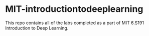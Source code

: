 # MIT-introductiontodeeplearning

This repo contains all of the labs completed as a part of MIT 6.S191 Introduction to Deep Learning.
